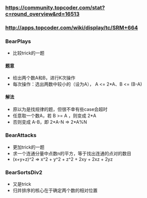 ### https://community.topcoder.com/stat?c=round_overview&rd=16513
### http://apps.topcoder.com/wiki/display/tc/SRM+664

### BearPlays
* 比较trick的一题

#### 题意
* 给出两个数A和B，进行K次操作
* 每次操作：选出两数中较小的（设为A）， A <= 2*A、B <= (B-A)

#### 解法
* 原以为是找规律的题，但很不幸有些case会超时
* 任意取一个数A，若 B >= A ，则变成 2*A
* 否则变成 A-B，即 2*A-N => 2\*A%N

### BearAttacks
* 更加trick的一题
* 求一个连通分量中点数n的平方，等于找出连通的点对的数目
* (x+y+z)^2 => x^2 + y^2 + z^2 + 2xy + 2xz + 2yz

### BearSortsDiv2
* 又是trick
* 归并排序的核心在于确定两个数的相对位置
